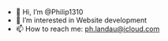 - 👋 Hi, I’m @Philip1310
- 👀 I’m interested in Website development
- 📫 How to reach me: ph.landau@icloud.com


